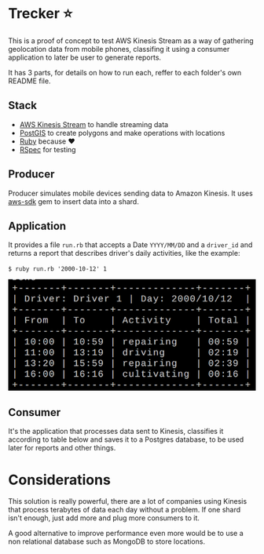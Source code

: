 # Trecker :star:

This is a proof of concept to test AWS Kinesis Stream as a way of gathering geolocation
data from mobile phones, classifing it using a consumer application to later be user to
generate reports.

It has 3 parts, for details on how to run each, reffer to each folder's own README file.

## Stack

* [AWS Kinesis Stream](https://aws.amazon.com/pt/kinesis/streams) to handle streaming data
* [PostGIS](http://www.postgis.net) to create polygons and make operations with locations
* [Ruby](https://www.ruby-lang.org) because :heart:
* [RSpec](http://rspec.info) for testing

## Producer

Producer simulates mobile devices sending data to Amazon Kinesis.
It uses [aws-sdk](https://github.com/aws/aws-sdk-ruby) gem to insert data into a shard.

## Application

It provides a file `run.rb` that accepts a Date `YYYY/MM/DD` and a `driver_id` and returns
a report that describes driver's daily activities, like the example:

`$ ruby run.rb '2000-10-12' 1`

![Report example](https://github.com/brunossilveira/trecker/blob/master/example.png)

## Consumer

It's the application that processes data sent to Kinesis, classifies it according to table below
and saves it to a Postgres database, to be used later for reports and other things.

# Considerations

This solution is really powerful, there are a lot of companies using Kinesis that process terabytes of data
each day without a problem. If one shard isn't enough, just add more and plug more consumers to it.

A good alternative to improve performance even more would be to use a non relational database such as MongoDB to store
locations.
